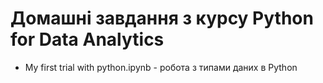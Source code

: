 # Домашні завдання з курсу Python for Data Analytics
- My first trial with python.ipynb - робота з типами даних в Python
